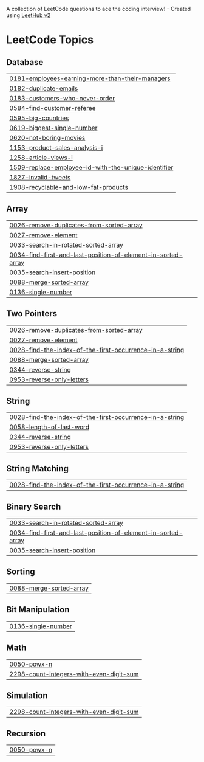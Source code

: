 A collection of LeetCode questions to ace the coding interview! - Created using [LeetHub v2](https://github.com/arunbhardwaj/LeetHub-2.0)
<!---LeetCode Topics Start-->
# LeetCode Topics
## Database
|  |
| ------- |
| [0181-employees-earning-more-than-their-managers](https://github.com/Shahanat2003/LeetCode-/tree/master/0181-employees-earning-more-than-their-managers) |
| [0182-duplicate-emails](https://github.com/Shahanat2003/LeetCode-/tree/master/0182-duplicate-emails) |
| [0183-customers-who-never-order](https://github.com/Shahanat2003/LeetCode-/tree/master/0183-customers-who-never-order) |
| [0584-find-customer-referee](https://github.com/Shahanat2003/LeetCode-/tree/master/0584-find-customer-referee) |
| [0595-big-countries](https://github.com/Shahanat2003/LeetCode-/tree/master/0595-big-countries) |
| [0619-biggest-single-number](https://github.com/Shahanat2003/LeetCode-/tree/master/0619-biggest-single-number) |
| [0620-not-boring-movies](https://github.com/Shahanat2003/LeetCode-/tree/master/0620-not-boring-movies) |
| [1153-product-sales-analysis-i](https://github.com/Shahanat2003/LeetCode-/tree/master/1153-product-sales-analysis-i) |
| [1258-article-views-i](https://github.com/Shahanat2003/LeetCode-/tree/master/1258-article-views-i) |
| [1509-replace-employee-id-with-the-unique-identifier](https://github.com/Shahanat2003/LeetCode-/tree/master/1509-replace-employee-id-with-the-unique-identifier) |
| [1827-invalid-tweets](https://github.com/Shahanat2003/LeetCode-/tree/master/1827-invalid-tweets) |
| [1908-recyclable-and-low-fat-products](https://github.com/Shahanat2003/LeetCode-/tree/master/1908-recyclable-and-low-fat-products) |
## Array
|  |
| ------- |
| [0026-remove-duplicates-from-sorted-array](https://github.com/Shahanat2003/LeetCode-/tree/master/0026-remove-duplicates-from-sorted-array) |
| [0027-remove-element](https://github.com/Shahanat2003/LeetCode-/tree/master/0027-remove-element) |
| [0033-search-in-rotated-sorted-array](https://github.com/Shahanat2003/LeetCode-/tree/master/0033-search-in-rotated-sorted-array) |
| [0034-find-first-and-last-position-of-element-in-sorted-array](https://github.com/Shahanat2003/LeetCode-/tree/master/0034-find-first-and-last-position-of-element-in-sorted-array) |
| [0035-search-insert-position](https://github.com/Shahanat2003/LeetCode-/tree/master/0035-search-insert-position) |
| [0088-merge-sorted-array](https://github.com/Shahanat2003/LeetCode-/tree/master/0088-merge-sorted-array) |
| [0136-single-number](https://github.com/Shahanat2003/LeetCode-/tree/master/0136-single-number) |
## Two Pointers
|  |
| ------- |
| [0026-remove-duplicates-from-sorted-array](https://github.com/Shahanat2003/LeetCode-/tree/master/0026-remove-duplicates-from-sorted-array) |
| [0027-remove-element](https://github.com/Shahanat2003/LeetCode-/tree/master/0027-remove-element) |
| [0028-find-the-index-of-the-first-occurrence-in-a-string](https://github.com/Shahanat2003/LeetCode-/tree/master/0028-find-the-index-of-the-first-occurrence-in-a-string) |
| [0088-merge-sorted-array](https://github.com/Shahanat2003/LeetCode-/tree/master/0088-merge-sorted-array) |
| [0344-reverse-string](https://github.com/Shahanat2003/LeetCode-/tree/master/0344-reverse-string) |
| [0953-reverse-only-letters](https://github.com/Shahanat2003/LeetCode-/tree/master/0953-reverse-only-letters) |
## String
|  |
| ------- |
| [0028-find-the-index-of-the-first-occurrence-in-a-string](https://github.com/Shahanat2003/LeetCode-/tree/master/0028-find-the-index-of-the-first-occurrence-in-a-string) |
| [0058-length-of-last-word](https://github.com/Shahanat2003/LeetCode-/tree/master/0058-length-of-last-word) |
| [0344-reverse-string](https://github.com/Shahanat2003/LeetCode-/tree/master/0344-reverse-string) |
| [0953-reverse-only-letters](https://github.com/Shahanat2003/LeetCode-/tree/master/0953-reverse-only-letters) |
## String Matching
|  |
| ------- |
| [0028-find-the-index-of-the-first-occurrence-in-a-string](https://github.com/Shahanat2003/LeetCode-/tree/master/0028-find-the-index-of-the-first-occurrence-in-a-string) |
## Binary Search
|  |
| ------- |
| [0033-search-in-rotated-sorted-array](https://github.com/Shahanat2003/LeetCode-/tree/master/0033-search-in-rotated-sorted-array) |
| [0034-find-first-and-last-position-of-element-in-sorted-array](https://github.com/Shahanat2003/LeetCode-/tree/master/0034-find-first-and-last-position-of-element-in-sorted-array) |
| [0035-search-insert-position](https://github.com/Shahanat2003/LeetCode-/tree/master/0035-search-insert-position) |
## Sorting
|  |
| ------- |
| [0088-merge-sorted-array](https://github.com/Shahanat2003/LeetCode-/tree/master/0088-merge-sorted-array) |
## Bit Manipulation
|  |
| ------- |
| [0136-single-number](https://github.com/Shahanat2003/LeetCode-/tree/master/0136-single-number) |
## Math
|  |
| ------- |
| [0050-powx-n](https://github.com/Shahanat2003/LeetCode-/tree/master/0050-powx-n) |
| [2298-count-integers-with-even-digit-sum](https://github.com/Shahanat2003/LeetCode-/tree/master/2298-count-integers-with-even-digit-sum) |
## Simulation
|  |
| ------- |
| [2298-count-integers-with-even-digit-sum](https://github.com/Shahanat2003/LeetCode-/tree/master/2298-count-integers-with-even-digit-sum) |
## Recursion
|  |
| ------- |
| [0050-powx-n](https://github.com/Shahanat2003/LeetCode-/tree/master/0050-powx-n) |
<!---LeetCode Topics End-->